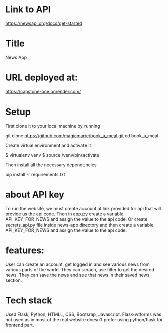 # Link to API

https://newsapi.org/docs/get-started

# Title 
News App

# URL deployed at:
https://capstone-one.onrender.com/

# Setup

First clone it to your local machine by running

git clone https://github.com/magicmarie/book_a_meal.git
cd book_a_meal

Create virtual environment and activate it

$ virtualenv venv
$ source /venv/bin/activate

Then install all the necessary dependencies

pip install -r requirements.txt

# about API key

To run the website, we must create account at link provided for api that will provide us the api code. Then in app.py create a variable 
API_KEY_FOR_NEWS and assign the value to the api code. Or create secrets_api.py file inside news-app directory and then create a variable API_KEY_FOR_NEWS and assign the value to the api code.

# features:

User can create an account, get logged in and see various news from various parts of the world. They can serach, use filter to get the desired news. They can save the news and see that news in their saved news section. 

# Tech stack

Used Flask, Python, HTMLL, CSS, Bootsrap, Javascript. Flask-wtforms was not used as in most of the real website doesn't prefer using python/flask for frontend part. 

